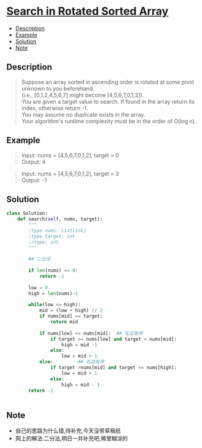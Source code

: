 # [Search in Rotated Sorted Array](https://leetcode.com/problems/search-in-rotated-sorted-array/description/)

<!-- GFM-TOC -->
* <a href="#Description">Description</a>
* <a href="#Example">Example</a>
* <a href="#Solution">Solution</a>
* <a href="#Note">Note</a>
<!-- GFM-TOC -->


## <a name="Description">Description</a>
>Suppose an array sorted in ascending order is rotated at some pivot unknown to you beforehand.</br>
(i.e., [0,1,2,4,5,6,7] might become [4,5,6,7,0,1,2]).</br>
You are given a target value to search. If found in the array return its index, otherwise return -1.</br>
You may assume no duplicate exists in the array.</br>
Your algorithm's runtime complexity must be in the order of O(log n).</br>

## <a name="Example">Example</a>
>Input: nums = [4,5,6,7,0,1,2], target = 0</br>
Output: 4</br>

>Input: nums = [4,5,6,7,0,1,2], target = 3</br>
Output: -1</br>

## <a name="Solution">Solution</a>
```python
class Solution:
    def search(self, nums, target):
        """
        :type nums: List[int]
        :type target: int
        :rtype: int
        """
        
        ## 二分法
        
        if len(nums) == 0:
            return -1
        
        low = 0
        high = len(nums)-1
        
        while(low <= high):
            mid = (low + high) // 2
            if nums[mid] == target:
                return mid
                
            if nums[low] <= nums[mid]:  ## 左边有序
                if target >= nums[low] and target < nums[mid]:
                    high = mid -1
                else:
                    low = mid + 1
            else:         ## 右边有序
                if target >nums[mid] and target <= nums[high]:
                    low = mid + 1
                else:
                    high = mid - 1
        return -1
    
 ```
## <a name="Note">Note</a>
* 自己的思路为什么错,待补充,今天没带草稿纸
* 网上的解法:二分法,明日一并补充吧,稀里糊涂的






